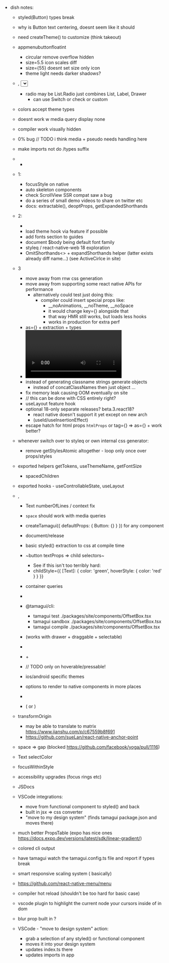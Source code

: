 - dish notes:
  - styled(Button) types break
  - why is Button text centering, doesnt seem like it should
  - need createTheme() to customize (think takeout)
  - appmenubuttonfloatint
    - circular remove overflow hidden
    - size=5.5 icon scales diff
    - size={55} doesnt set size only icon
    - theme light needs darker shadows?
  
  - <Card />, <Select />, <List />, <Radio />, <Modal />, <Avatar />, <Tabs />, <Blur />, <Toast />
    - radio may be List.Radio just combines List, Label, Drawer
      - can use Switch or check or custom
  - <LinearGradient /> colors accept theme types
  - <Spacer /> doesnt work w media query display none
  - compiler work visually hidden
  - 0% bug // TODO i think media + pseudo needs handling here
  - make imports not do /types suffix
  - <UL /> <LI /> <OL />

- 1:
  - focusStyle on native
  - auto skeleton components
  - check ScrollView SSR compat saw a bug
  - do a series of small demo videos to share on twitter etc
  - docs: extractable(), deoptProps, getExpandedShorthands

- 2: 
  - <Carousel />
  - load theme hook via feature if possible
  - add fonts section to guides
  - document $body being default font family
  - styleq / react-native-web 18 exploration
  - OmitShorthands<> + expandShorthands helper (latter exists already diff name...) (see ActiveCirlce in site)

- 3
  - move away from rnw css generation
  - move away from supporting some react native APIs for performance
    - alternatively could test just doing this:
      - compiler could insert special props like:
        - __noAnimations, __noTheme, __noSpace
        - it would change key={} alongside that
        - that way HMR still works, but loads less hooks
        - works in production for extra perf
  - as={} + extraction + types
  - <Video />, <Spinner />
  - instead of generating classname strings generate objects
    - instead of concatClassNames then just object ...
  - fix memory leak causing OOM eventually on site
  - // this can be done with CSS entirely right?
  - useLayout feature hook
  - optional 18-only separate releases? beta.3.react18?
    - react native doesn't support it yet except on new arch
    - (useId/useInsertionEffect)
  - escape hatch for html props `htmlProps` or tag={} => as={} + work better?

- whenever switch over to styleq or own internal css generator:
  - remove getStylesAtomic altogether - loop only once over props/styles

- exported helpers getTokens, useThemeName, getFontSize
  - spacedChildren
- exported hooks - useControllableState, useLayout
- <SizableFrame />, <EnsureFlexed />

  - Text numberOfLines / context fix
  - `space` should work with media queries
  - createTamagui({ defaultProps: { Button: {} } }) for any component
  - document/release <ThemeReverse />

  - basic styled() extraction to css at compile time
  - ~button textProps => child selectors~
    - See if this isn't too terribly hard:
    - childStyle={{
        [Text]: {
          color: 'green',
          hoverStyle: {
            color: 'red'
          }
        }
      }}

  - container queries
  - <Scale />

  - @tamagui/cli: 
    - tamagui test ./packages/site/components/OffsetBox.tsx
    - tamagui sandbox ./packages/site/components/OffsetBox.tsx
    - tamagui compile ./packages/site/components/OffsetBox.tsx
  
  - <List /> (works with drawer + draggable + selectable)
  - <Menu />
  - <PopoverDrawer /> + <MenuDrawer />

  - // TODO only on hoverable/pressable!
  - ios/android specific themes
  - options to render to native components in more places

  - <Group />
  - <Combobox /> (<SelectInput /> or <SelectInput />)

- transformOrigin
  - may be able to translate to matrix https://www.jianshu.com/p/c67559b8f691
  - https://github.com/sueLan/react-native-anchor-point
- space => gap (blocked https://github.com/facebook/yoga/pull/1116)
- Text selectColor
- focusWithinStyle
- accessibility upgrades (focus rings etc)
- JSDocs
- VSCode integrations:
  - move from functional component to styled() and back
  - built in jsx => css converter
  - "move to my design system" (finds tamagui package.json and moves there)
- much better PropsTable (expo has nice ones https://docs.expo.dev/versions/latest/sdk/linear-gradient/)
- colored cli output
- have tamagui watch the tamagui.config.ts file and report if types break
- smart responsive scaling system (<Scale /> basically)

- https://github.com/react-native-menu/menu

- compiler hot reload (shouldn't be too hard for basic case)

- vscode plugin to highlight the current node your cursors inside of in dom
- blur prop built in ?

- VSCode - "move to design system" action:
  - grab a selection of any styled() or functional component
  - moves it into your design system
  - updates index.ts there
  - updates imports in app
